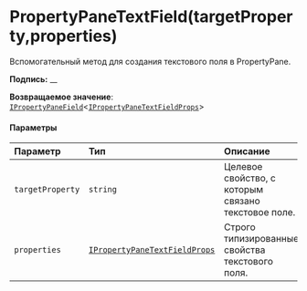 # <a name="propertypanetextfieldtargetpropertyproperties"></a>PropertyPaneTextField(targetProperty,properties)




Вспомогательный метод для создания текстового поля в PropertyPane.

**Подпись:** __

**Возвращаемое значение**: [`IPropertyPaneField`](../sp-webpart-base/ipropertypanefield.md)<[`IPropertyPaneTextFieldProps`](../sp-webpart-base/ipropertypanetextfieldprops.md)>





#### <a name="parameters"></a>Параметры


| Параметр       | Тип    | Описание |
|:-------------|:---------------|:------------|
| `targetProperty`    | `string` | Целевое свойство, с которым связано текстовое поле. |
| `properties`    | [`IPropertyPaneTextFieldProps`](../sp-webpart-base/ipropertypanetextfieldprops.md) | Строго типизированные свойства текстового поля. |


